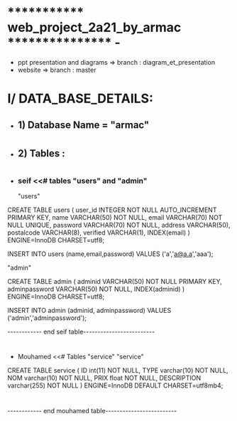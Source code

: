 #  *********** web_project_2a21_by_armac  ***************             -
* ppt presentation and diagrams => branch : diagram_et_presentation
* website => branch : master
#
<h1> I/ DATA_BASE_DETAILS:</h1>

* <h2> 1)  Database Name  =  "armac"  </h2>
#
#
* <h2> 2)  Tables : </h2>
#
#
* <h3> seif <<# tables "users" and "admin" </h3>

  </h3>"users"</h3>  
  

CREATE TABLE users (
   user_id INTEGER NOT NULL
     AUTO_INCREMENT PRIMARY KEY,
   name VARCHAR(50) NOT NULL,
   email VARCHAR(70) NOT NULL UNIQUE,
   password VARCHAR(70) NOT NULL,
   address VARCHAR(50),
   postalcode VARCHAR(8),
   verified  VARCHAR(1),
   INDEX(email)
) ENGINE=InnoDB CHARSET=utf8;


INSERT INTO users (name,email,password) VALUES ('a','a@a.a','aaa');

</h3> "admin" </h3>  


CREATE TABLE admin (
   adminid VARCHAR(50) NOT NULL PRIMARY KEY,
   adminpassword VARCHAR(50) NOT NULL,
   INDEX(adminid)
) ENGINE=InnoDB CHARSET=utf8;

INSERT INTO admin (adminid, adminpassword) VALUES ('admin','adminpassword'); 

</h3>  ------------ end seif table-------------------------   </h3>


#

* </h3> Mouhamed <<# Tables "service"   </h3>

  </h3>"service"</h3>    

CREATE TABLE service (
  ID int(11) NOT NULL,
  TYPE varchar(10) NOT NULL,
  NOM varchar(10) NOT NULL,
  PRIX float NOT NULL,
  DESCRIPTION varchar(255) NOT NULL
) ENGINE=InnoDB DEFAULT CHARSET=utf8mb4;

#
</h3> ------------ end mouhamed table-------------------------</h3>  

#



